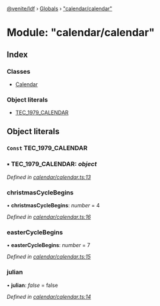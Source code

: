[@venite/ldf](../README.md) › [Globals](../globals.md) › ["calendar/calendar"](_calendar_calendar_.md)

# Module: "calendar/calendar"

## Index

### Classes

* [Calendar](../classes/_calendar_calendar_.calendar.md)

### Object literals

* [TEC_1979_CALENDAR](_calendar_calendar_.md#const-tec_1979_calendar)

## Object literals

### `Const` TEC_1979_CALENDAR

### ▪ **TEC_1979_CALENDAR**: *object*

*Defined in [calendar/calendar.ts:13](https://github.com/gbj/venite/blob/d4173f0/ldf/src/calendar/calendar.ts#L13)*

###  christmasCycleBegins

• **christmasCycleBegins**: *number* = 4

*Defined in [calendar/calendar.ts:16](https://github.com/gbj/venite/blob/d4173f0/ldf/src/calendar/calendar.ts#L16)*

###  easterCycleBegins

• **easterCycleBegins**: *number* = 7

*Defined in [calendar/calendar.ts:15](https://github.com/gbj/venite/blob/d4173f0/ldf/src/calendar/calendar.ts#L15)*

###  julian

• **julian**: *false* = false

*Defined in [calendar/calendar.ts:14](https://github.com/gbj/venite/blob/d4173f0/ldf/src/calendar/calendar.ts#L14)*
